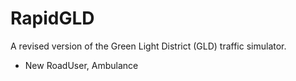 # RapidGLD
A revised version of the Green Light District (GLD) traffic simulator.

- New RoadUser, Ambulance
